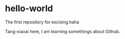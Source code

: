 # hello-world
The first repository for excising.haha

Tang-xiaoai here, I am learning somethings about Github.
